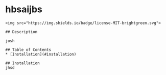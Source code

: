 # hbsaijbs
    <img src="https://img.shields.io/badge/license-MIT-brightgreen.svg">

    ## Description

    josh

    ## Table of Contents
    * [Installation](#installation)

    ## Installation
    jhsd
 
